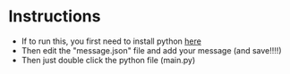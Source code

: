 # Instructions

- If to run this, you first need to install python [here](https://www.python.org/downloads/)
- Then edit the "message.json" file and add your message (and save!!!!)
- Then just double click the python file (main.py)
